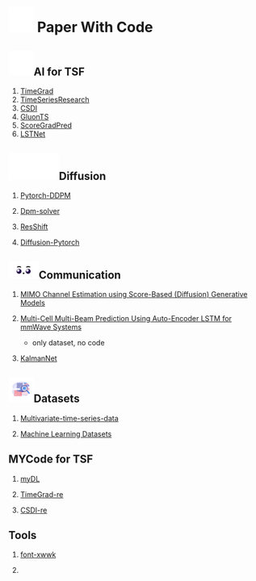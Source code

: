 


# <img src="svg/github-dy.svg"  width="50" /> Paper With Code

## <img src="gif/gangbi.gif" width="50">AI for TSF

1. [TimeGrad](https://github.com/zalandoresearch/pytorch-ts)
2. [TimeSeriesResearch](https://github.com/BTDLOZC-SJTU/TimeSeriesResearch)
3. [CSDI](https://github.com/ermongroup/CSDI)
4. [GluonTS](https://github.com/awslabs/gluonts)
5. [ScoreGradPred](https://github.com/yantijin/ScoreGradPred)
6. [LSTNet](https://github.com/laiguokun/LSTNet)

## <img src="gif/1.gif" width="100"/>Diffusion

1. [Pytorch-DDPM](https://github.com/CHAINNEVERLIU/Pytorch-DDPM)

2. [Dpm-solver](https://github.com/LuChengTHU/dpm-solver)

3. [ResShift](https://github.com/zsyOAOA/ResShift)

4. [Diffusion-Pytorch](https://github.com/yangqy1110/Diffusion-Models)

## <img src="gif/xl.gif" width="60"/>Communication

1. [MIMO Channel Estimation using Score-Based (Diffusion) Generative Models](https://github.com/utcsilab/score-based-channels)
2. [Multi-Cell Multi-Beam Prediction Using Auto-Encoder LSTM for mmWave Systems](https://github.com/shastpi/mmWave-ray-tracer-dataset)

   - only dataset, no code
3.  [KalmanNet](https://github.com/KalmanNet/KalmanNet_TSP)

## <img src="gif/data.gif" width="50"/>Datasets

1. [Multivariate-time-series-data](https://github.com/laiguokun/multivariate-time-series-data)

2. [Machine Learning Datasets](https://github.com/jbrownlee/Datasets)

## MYCode for TSF

1. [myDL](https://github.com/2ySong/myDL)

2. [TimeGrad-re](https://github.com/2ySong/TimeGrad-re)
3. [CSDI-re](https://github.com/2ySong/CSDI-re)



## Tools
1. [font-xwwk](https://github.com/MichaelC001/Consolas-Nerd-LXGW-Wenkai-Mono)

2. 
